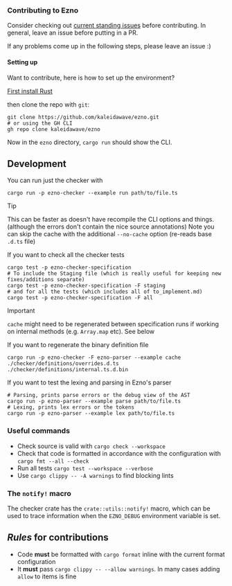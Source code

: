 ### Contributing to Ezno

Consider checking out [current standing issues](https://github.com/kaleidawave/ezno/issues) before contributing. In general, leave an issue before putting in a PR.

If any problems come up in the following steps, please leave an issue :)

#### Setting up

Want to contribute, here is how to set up the environment?

[First install Rust](https://www.rust-lang.org/tools/install)

then clone the repo with `git`:

```shell
git clone https://github.com/kaleidawave/ezno.git
# or using the GH CLI
gh repo clone kaleidawave/ezno
```

Now in the `ezno` directory, `cargo run` should show the CLI.

## Development

You can run just the checker with

```shell
cargo run -p ezno-checker --example run path/to/file.ts
```

> [!TIP]
> This can be faster as doesn't have recompile the CLI options and things. (although the errors don't contain the nice source annotations)
> Note you can skip the cache with the additional `--no-cache` option (re-reads base `.d.ts` file)

If you want to check all the checker tests

```shell
cargo test -p ezno-checker-specification
# To include the Staging file (which is really useful for keeping new fixes/additions separate)
cargo test -p ezno-checker-specification -F staging
# and for all the tests (which includes all of to_implement.md)
cargo test -p ezno-checker-specification -F all
```

> [!IMPORTANT]
> `cache` might need to be regenerated between specification runs if working on internal methods (e.g. `Array.map` etc). See below

If you want to regenerate the binary definition file

```shell
cargo run -p ezno-checker -F ezno-parser --example cache ./checker/definitions/overrides.d.ts ./checker/definitions/internal.ts.d.bin
```

If you want to test the lexing and parsing in Ezno's parser

```shell
# Parsing, prints parse errors or the debug view of the AST
cargo run -p ezno-parser --example parse path/to/file.ts
# Lexing, prints lex errors or the tokens
cargo run -p ezno-parser --example lex path/to/file.ts
```

### Useful commands

- Check source is valid with `cargo check --workspace`
- Check that code is formatted in accordance with the configuration with `cargo fmt --all --check`
- Run all tests `cargo test --workspace --verbose`
- Use `cargo clippy -- -A warnings` to find blocking lints

### The `notify!` macro

The checker crate has the `crate::utils::notify!` macro, which can be used to trace information when the `EZNO_DEBUG` environment variable is set.

## *Rules* for contributions

- Code **must** be formatted with `cargo format` inline with the current format configuration
- It **must** pass `cargo clippy -- --allow warnings`. In many cases adding `allow` to items is fine

<!-- ## Oxc

If working on [oxc_type_synthesis](https://github.com/web-infra-dev/oxc/tree/main/crates/oxc_type_synthesis) **and Ezno simultaneously**. You can (git) clone [oxc](https://github.com/web-infra-dev/oxc) alongside Ezno and then use path dependencies to work on them simultaneously. -->
